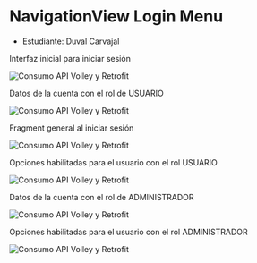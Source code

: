 # NavigationView Login Menu

* Estudiante: Duval Carvajal

Interfaz inicial para iniciar sesión

![Consumo API Volley y Retrofit](https://raw.githubusercontent.com/dcarvajals/NavigationView_Login_Menu/master/app/src/main/res/drawable-v24/2021-06-30_19h43_15.png?raw=true)

Datos de la cuenta con el rol de USUARIO

![Consumo API Volley y Retrofit](https://raw.githubusercontent.com/dcarvajals/NavigationView_Login_Menu/master/app/src/main/res/drawable-v24/2021-06-30_19h43_34.png?raw=true)

Fragment general al iniciar sesión

![Consumo API Volley y Retrofit](https://raw.githubusercontent.com/dcarvajals/NavigationView_Login_Menu/master/app/src/main/res/drawable-v24/2021-06-30_19h43_44.png?raw=true)

Opciones habilitadas para el usuario con el rol USUARIO

![Consumo API Volley y Retrofit](https://raw.githubusercontent.com/dcarvajals/NavigationView_Login_Menu/master/app/src/main/res/drawable-v24/2021-06-30_19h43_50.png?raw=true)

Datos de la cuenta con el rol de ADMINISTRADOR

![Consumo API Volley y Retrofit](https://raw.githubusercontent.com/dcarvajals/NavigationView_Login_Menu/master/app/src/main/res/drawable-v24/2021-06-30_19h44_06.png?raw=true)

Opciones habilitadas para el usuario con el rol ADMINISTRADOR

![Consumo API Volley y Retrofit](https://raw.githubusercontent.com/dcarvajals/NavigationView_Login_Menu/master/app/src/main/res/drawable-v24/2021-06-30_19h44_16.png?raw=true)
